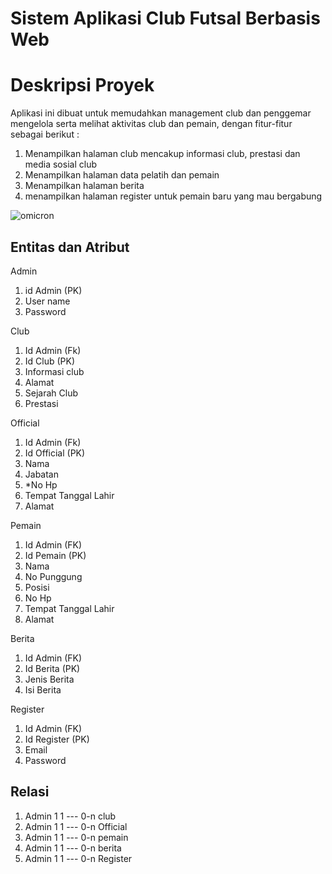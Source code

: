 # Sistem Aplikasi Club Futsal Berbasis Web

# Deskripsi Proyek
Aplikasi ini dibuat untuk memudahkan management club dan penggemar mengelola serta melihat aktivitas club dan pemain, dengan fitur-fitur sebagai berikut :
1. Menampilkan halaman club mencakup informasi club, prestasi dan media sosial club
2. Menampilkan halaman data pelatih dan pemain 
3. Menampilkan halaman berita
4. menampilkan halaman register untuk pemain baru yang mau bergabung

![omicron](https://user-images.githubusercontent.com/86096057/176130512-e39df2f5-f5e4-4f50-92ef-e0b393c4b710.png)

## Entitas dan Atribut
Admin
1. id Admin (PK)
2. User name
3. Password

Club
1. Id Admin (Fk)
2. Id Club (PK)
3. Informasi club
4. Alamat 
5. Sejarah Club 
6. Prestasi

Official
1. Id Admin (Fk)
2. Id Official (PK)
3. Nama
4. Jabatan
5. *No Hp 
6. Tempat Tanggal Lahir 
7. Alamat

Pemain
1. Id Admin (FK)
2. Id Pemain (PK)
3. Nama
4. No Punggung
5. Posisi
6. No Hp
7. Tempat Tanggal Lahir
8. Alamat

Berita
1. Id Admin (FK)
2. Id Berita (PK)
3. Jenis Berita
4. Isi Berita

Register 
1. Id Admin (FK)
2. Id Register (PK)
3. Email
4. Password

## Relasi
1. Admin 1 1 --- 0-n club
2. Admin 1 1 --- 0-n Official
3. Admin 1 1 --- 0-n pemain
4. Admin 1 1 --- 0-n berita
5. Admin 1 1 --- 0-n Register


